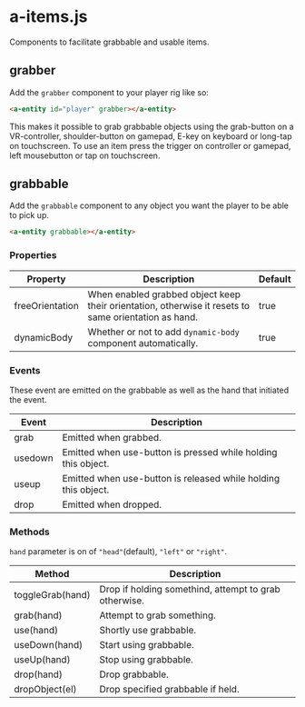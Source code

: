 # a-items.js

Components to facilitate grabbable and usable items.

## grabber

Add the `grabber` component to your player rig like so:

```html
<a-entity id="player" grabber></a-entity>
```

This makes it possible to grab grabbable objects using the grab-button on a VR-controller, shoulder-button on gamepad, E-key on keyboard or long-tap on touchscreen.
To use an item press the trigger on controller or gamepad, left mousebutton or tap on touchscreen.

## grabbable

Add the `grabbable` component to any object you want the player to be able to pick up.

```html
<a-entity grabbable></a-entity>
```

### Properties

| Property        | Description                                                                                          | Default |
| --------------- | ---------------------------------------------------------------------------------------------------- | ------- |
| freeOrientation | When enabled grabbed object keep their orientation, otherwise it resets to same orientation as hand. | true    |
| dynamicBody     | Whether or not to add `dynamic-body` component automatically.                                        | true    |

### Events

These event are emitted on the grabbable as well as the hand that initiated the event.

| Event   | Description                                                    |
| ------- | -------------------------------------------------------------- |
| grab    | Emitted when grabbed.                                          |
| usedown | Emitted when use-button is pressed while holding this object.  |
| useup   | Emitted when use-button is released while holding this object. |
| drop    | Emitted when dropped.                                          |

### Methods

`hand` parameter is on of `"head"`(default), `"left"` or `"right"`.

| Method           | Description                                           |
| ---------------- | ----------------------------------------------------- |
| toggleGrab(hand) | Drop if holding somethind, attempt to grab otherwise. |
| grab(hand)       | Attempt to grab something.                            |
| use(hand)        | Shortly use grabbable.                                |
| useDown(hand)    | Start using grabbable.                                |
| useUp(hand)      | Stop using grabbable.                                 |
| drop(hand)       | Drop grabbable.                                       |
| dropObject(el)   | Drop specified grabbable if held.                     |
